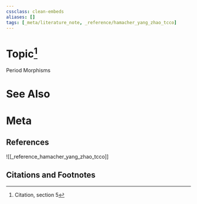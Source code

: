 ```yaml
---
cssclass: clean-embeds
aliases: []
tags: [_meta/literature_note, _reference/hamacher_yang_zhao_tcco]
---
```

# Topic[^1]
Period Morphisms

# See Also

# Meta
## References
![[_reference_hamacher_yang_zhao_tcco]]


## Citations and Footnotes
[^1]: Citation, section 5